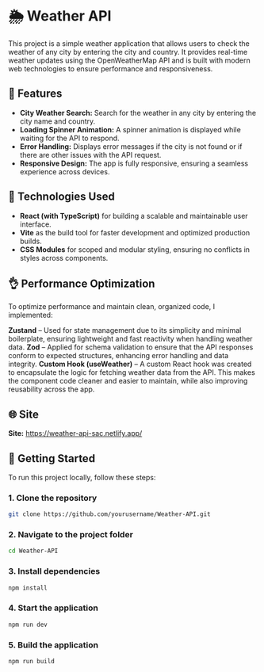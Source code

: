 # 🌦️ Weather API

This project is a simple weather application that allows users to check the weather of any city by entering the city and country. It provides real-time weather updates using the OpenWeatherMap API and is built with modern web technologies to ensure performance and responsiveness.

## :star2: Features
- **City Weather Search:** Search for the weather in any city by entering the city name and country.
- **Loading Spinner Animation:** A spinner animation is displayed while waiting for the API to respond.
- **Error Handling:** Displays error messages if the city is not found or if there are other issues with the API request.
- **Responsive Design:** The app is fully responsive, ensuring a seamless experience across devices.

## :pushpin: Technologies Used
- **React (with TypeScript)** for building a scalable and maintainable user interface.
- **Vite** as the build tool for faster development and optimized production builds.
- **CSS Modules** for scoped and modular styling, ensuring no conflicts in styles across components.

## :ok_hand: Performance Optimization

To optimize performance and maintain clean, organized code, I implemented:

**Zustand** – Used for state management due to its simplicity and minimal boilerplate, ensuring lightweight and fast reactivity when handling weather data.
**Zod** – Applied for schema validation to ensure that the API responses conform to expected structures, enhancing error handling and data integrity.
**Custom Hook (useWeather)** – A custom React hook was created to encapsulate the logic for fetching weather data from the API. This makes the component code cleaner and easier to maintain, while also improving reusability across the app.

## :globe_with_meridians: Site
**Site:** https://weather-api-sac.netlify.app/

## 🚀 Getting Started

To run this project locally, follow these steps:

### 1. Clone the repository
```bash
git clone https://github.com/yourusername/Weather-API.git
```
### 2. Navigate to the project folder
```bash
cd Weather-API
```
### 3. Install dependencies
```bash
npm install
```
### 4. Start the application
```bash
npm run dev
```
### 5. Build the application
```bash
npm run build
```